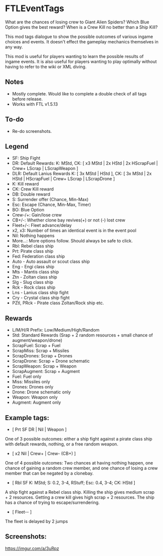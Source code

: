 # FTLEventTags

What are the chances of losing crew to Giant Alien Spiders? Which Blue Option gives the best reward? When is a Crew Kill no better than a Ship Kill?

This mod tags dialogue to show the possible outcomes of various ingame choices and events. It doesn't effect the gameplay mechanics themselves in any way.

This mod is useful for players wanting to learn the possible results of ingame events. It is also useful for players wanting to play optimally without having to refer to the wiki or XML diving.

## Notes
 * Mostly complete. Would like to complete a double check of all tags before release.
 * Works with FTL v1.5.13

## To-do
 * Re-do screenshots.

## Legend
* SF: Ship Fight
* DR: Default Rewards: K: MStd, CK: [ x3 MStd | 2x HStd | 2x HScrapFuel | Crew+ LScrap | LScrapWeapon ] 
* DLR: Default Lanius Rewards K: [ 3x MStd | HStd ], CK: [ 3x MStd | 2x HStd | HScrapFuel | Crew+ LScrap | LScrapDrone ]
* K: Kill reward
* CK: Crew Kill reward
* DB: Double reward
* S: Surrender offer (Chance, Min-Max)
* Esc: Escape (Chance, Min-Max, Timer)
* BO: Blue Option
* Crew-/+: Gain/lose crew
* CB+/-: Whether clone bay revives(+) or not (-) lost crew
* Fleet+/-: Fleet advance/delay
* x2, x3: Number of times an identical event is in the event pool
* Nil: Nothing happens
* More...: More options follow. Should always be safe to click.
* Rbl: Rebel class ship
* Prt: Pirate class ship
* Fed: Federation class ship
* Auto - Auto assault or scout class ship
* Eng - Engi class ship
* Mts - Mantis class ship
* Ztn - Zoltan class ship
* Slg - Slug class ship
* Rck - Rock class ship
* Lns - Lanius class ship fight
* Cry - Crystal class ship fight
* PZtl, PRck - Pirate class Zoltan/Rock ship etc.
 

## Rewards
* L/M/H/R Prefix: Low/Medium/High/Random
* Std: Standard Rewards (Srap + 2 random resources + small chance of augment/weapon/drone)
* ScrapFuel: Scrap + Fuel
* ScrapMiss: Scrap + Missiles
* ScrapDrones: Scrap + Drones
* ScrapDrone: Scrap + Drone schematic
* ScrapWeapon: Scrap + Weapon
* ScrapAugment: Scrap + Augment
* Fuel: Fuel only
* Miss: Missiles only
* Drones: Drones only
* Drone: Drone schematic only
* Weapon: Weapon only
* Augment: Augment only

## Example tags:

* [ Prt SF DR | Nil | Weapon ] 

One of 3 possible outcomes: either a ship fight against a pirate class ship with default rewards, nothing, or a free random weapon.

* [ x2 Nil | Crew+ | Crew- (CB+) ]

One of 4 possible outcomes: Two chances at having nothing happen, one chance of gaining a random crew member, and one chance of losing a crew member that can be negated by a clonebay.

* [ Rbl SF K: MStd; S: 0.2, 3-4, RStuff; Esc: 0.4, 3-4; CK: HStd ]

A ship fight against a Rebel class ship. Killing the ship gives medium scrap + 2 resources. Getting a crew kill gives high scrap + 2 resources. The ship has a chance of trying to escape/surrendering.

* [ Fleet-- ]

The fleet is delayed by 2 jumps

## Screenshots:

https://imgur.com/a/3uRpz
